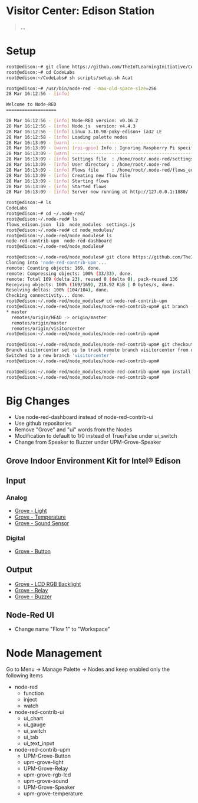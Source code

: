 # Visitor Center: Edison Station

> ...

# Setup

```sh
root@edison:~# git clone https://github.com/TheIoTLearningInitiative/CodeLabs.git
root@edison:~# cd CodeLabs
root@edison:~/CodeLabs# sh scripts/setup.sh Acat
```

```sh
root@edison:~# /usr/bin/node-red --max-old-space-size=256
28 Mar 16:12:56 - [info]

Welcome to Node-RED
===================

28 Mar 16:12:56 - [info] Node-RED version: v0.16.2
28 Mar 16:12:56 - [info] Node.js  version: v4.4.3
28 Mar 16:12:56 - [info] Linux 3.10.98-poky-edison+ ia32 LE
28 Mar 16:12:58 - [info] Loading palette nodes
28 Mar 16:13:09 - [warn] ------------------------------------------------------
28 Mar 16:13:09 - [warn] [rpi-gpio] Info : Ignoring Raspberry Pi specific node
28 Mar 16:13:09 - [warn] ------------------------------------------------------
28 Mar 16:13:09 - [info] Settings file  : /home/root/.node-red/settings.js
28 Mar 16:13:09 - [info] User directory : /home/root/.node-red
28 Mar 16:13:09 - [info] Flows file     : /home/root/.node-red/flows_edison.json
28 Mar 16:13:09 - [info] Creating new flow file
28 Mar 16:13:09 - [info] Starting flows
28 Mar 16:13:09 - [info] Started flows
28 Mar 16:13:09 - [info] Server now running at http://127.0.0.1:1880/
```

```sh
root@edison:~# ls
CodeLabs
root@edison:~# cd ~/.node-red/
root@edison:~/.node-red# ls
flows_edison.json  lib  node_modules  settings.js
root@edison:~/.node-red# cd node_modules/
root@edison:~/.node-red/node_modules# ls
node-red-contrib-upm  node-red-dashboard
root@edison:~/.node-red/node_modules#
```

```sh
root@edison:~/.node-red/node_modules# git clone https://github.com/TheIoTLearningInitiative/node-red-contrib-upm.git
Cloning into 'node-red-contrib-upm'...
remote: Counting objects: 169, done.
remote: Compressing objects: 100% (33/33), done.
remote: Total 169 (delta 23), reused 0 (delta 0), pack-reused 136
Receiving objects: 100% (169/169), 218.92 KiB | 0 bytes/s, done.
Resolving deltas: 100% (104/104), done.
Checking connectivity... done.
root@edison:~/.node-red/node_modules# cd node-red-contrib-upm
root@edison:~/.node-red/node_modules/node-red-contrib-upm# git branch -a
* master
  remotes/origin/HEAD -> origin/master
  remotes/origin/master
  remotes/origin/visitorcenter
root@edison:~/.node-red/node_modules/node-red-contrib-upm#
```

```sh
root@edison:~/.node-red/node_modules/node-red-contrib-upm# git checkout -b visitorcenter origin/visitorcenter
Branch visitorcenter set up to track remote branch visitorcenter from origin.
Switched to a new branch 'visitorcenter'
root@edison:~/.node-red/node_modules/node-red-contrib-upm# 
```

```sh
root@edison:~/.node-red/node_modules/node-red-contrib-upm# npm install
root@edison:~/.node-red/node_modules/node-red-contrib-upm# 
```

# Big Changes

- Use node-red-dashboard instead of node-red-contrib-ui
- Use github repositories
- Remove "Grove" and "ui" words from the Nodes
- Modification to default to 1/0 instead of True/False under ui_switch
- Change from Speaker to Buzzer under UPM-Grove-Speaker

## Grove Indoor Environment Kit for Intel® Edison

## Input

### Analog

- [Grove - Light](https://www.seeedstudio.com/Grove-Light-Sensor-p-746.html)
- [Grove - Temperature](http://wiki.seeed.cc/Grove-Temperature_Sensor_V1.2/)
- [Grove - Sound Sensor](http://wiki.seeed.cc/Grove-Sound_Sensor/)

### Digital

- [Grove - Button](https://www.seeedstudio.com/Grove-Button%28P%29-p-1243.html)

## Output

- [Grove - LCD RGB Backlight](https://www.seeedstudio.com/Grove-LCD-RGB-Backlight-p-1643.html)
- [Grove - Relay](https://www.seeedstudio.com/Grove-Relay-p-769.html)
- [Grove - Buzzer](https://www.seeedstudio.com/Grove-Buzzer-p-768.html)

## Node-Red UI

- Change name "Flow 1" to "Workspace"

# Node Management

Go to Menu -> Manage Palette -> Nodes and keep enabled only the following items

- node-red
  - function
  - inject
  - watch
- node-red-contrib-ui
  - ui_chart
  - ui_gauge
  - ui_switch
  - ui_tab
  - ui_text_input
- node-red-contrib-upm
  - UPM-Grove-Button
  - upm-grove-light
  - UPM-Grove-Relay
  - upm-grove-rgb-lcd
  - upm-grove-sound
  - UPM-Grove-Speaker
  - upm-grove-temperature
